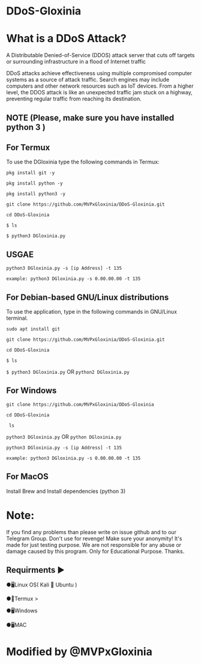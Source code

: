 # DDoS-Gloxinia

# What is a DDoS Attack?
A Distributable Denied-of-Service (DDOS) attack server that cuts off targets or surrounding infrastructure in a flood of Internet traffic

DDoS attacks achieve effectiveness using multiple compromised computer systems as a source of attack traffic. Search engines may include computers and other network resources such as IoT devices.
From a higher level, the DDOS attack is like an unexpected traffic jam stuck on a highway, preventing regular traffic from reaching its destination.

## NOTE (Please, make sure you have installed python 3 )


## For Termux
To use the DGloxinia type the following commands in Termux:

`pkg install git -y`

`pkg install python -y`

`pkg install python3 -y`

`git clone https://github.com/MVPxGloxinia/DDoS-Gloxinia.git`

`cd DDoS-Gloxinia`

`$ ls`

`$ python3 DGloxinia.py` 

## USGAE
`python3 DGloxinia.py -s [ip Address] -t 135`

`example: python3 DGloxinia.py -s 0.00.00.00 -t 135`

## For Debian-based GNU/Linux distributions
To use the application, type in the following commands in GNU/Linux terminal.

`sudo apt install git`

`git clone https://github.com/MVPxGloxinia/DDoS-Gloxinia.git`

`cd DDoS-Gloxinia`

`$ ls`

`$ python3 DGloxinia.py` OR `python2 DGloxinia.py`

## For Windows

`git clone https://github.com/MVPxGloxinia/DDoS-Gloxinia`

`cd DDoS-Gloxinia`

` ls`

`python3 DGloxinia.py` OR `python DGloxinia.py`

`python3 DGloxinia.py -s [ip Address] -t 135`

`example: python3 DGloxinia.py -s 0.00.00.00 -t 135`

## For MacOS

Install Brew and Install dependencies (python 3)

# Note:
If you find any problems than please write on issue github and to our Telegram Group. Don't use for revenge! Make sure your anonymity!
It's made for just testing purpose.
We are not responsible for any abuse or damage caused by this program. Only for Educational Purpose.
Thanks.
 
## Requirments ▶

●🖥Linux OS( Kali 🐉 Ubuntu )

●📱Termux >

●🖥Windows

●🖥MAC

# Modified by @MVPxGloxinia 

